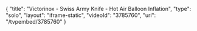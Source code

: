 {
    "title": "Victorinox - Swiss Army Knife - Hot Air Balloon Inflation",
    "type": "solo",
    "layout": "iframe-static",
    "videoId": "3785760",
    "url": "\/tvpembed\/3785760"
}